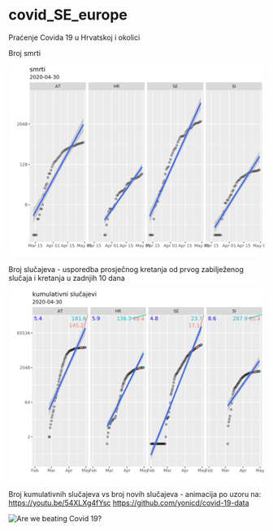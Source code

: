 # covid_SE_europe

Praćenje Covida 19 u Hrvatskoj i okolici

Broj smrti

![No of deaths](figs_out/deaths.svg)

Broj slučajeva - usporedba prosječnog kretanja od prvog zabilježenog slučaja i kretanja u zadnjih 10 dana

![Dynamics: average vd last 10 days](figs_out/dynamics.svg)

Broj kumulativnih slučajeva vs broj novih slučajeva - animacija po uzoru na:
https://youtu.be/54XLXg4fYsc
https://github.com/yonicd/covid-19-data

![Are we beating Covid 19?](figs_out/anim.gif)





